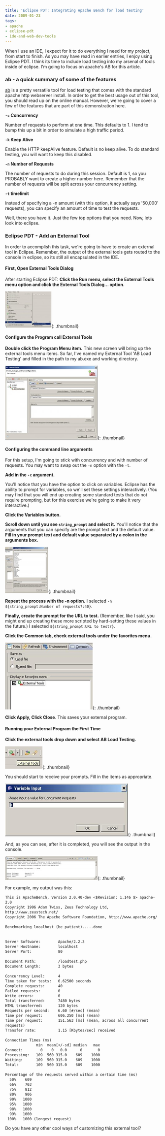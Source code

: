 ```yaml
---
title: 'Eclipse PDT: Integrating Apache Bench for load testing'
date: 2009-01-23
tags:
- apache
- eclipse-pdt
- ide-and-web-dev-tools
---
```

When I use an IDE, I expect for it to do everything I need for my project, from start to finish.  As you may have read in earlier entries, I enjoy using Eclipse PDT.  I think its time to include load testing into my arsenal of tools inside of eclipse.  I'm going to focus on apache's AB for this article.

<!--more-->

### ab - a quick summary of some of the features

[ab](http://httpd.apache.org/docs/2.0/programs/ab.html) is a pretty versatile tool for load testing that comes with the standard apache http webserver install.  In order to get the best usage out of this tool, you should read up on the online manual.  However, we're going to cover a few of the features that are part of this demonstration here.

**`-c`  Concurrency**

Number of requests to perform at one time.  This defaults to 1.  I tend to bump this up a bit in order to simulate a high traffic period.

**`-k`  Keep Alive**

Enable the HTTP keepAlive feature.  Default is no keep alive.  To do standard testing, you will want to keep this disabled.

**`-n`  Number of Requests**

The number of requests to do during this session.  Default is 1, so you PROBABLY want to create a higher number here.  Remember that the number of requests will be split across your concurrency setting.

**`-t` timelimit**

Instead of specifying a -n amount (with this option, it actually says '50,000' requests), you can specify an amount of time to test the requests.

Well, there you have it.  Just the few top options that you need.  Now, lets look into eclipse.

### Eclipse PDT - Add an External Tool

In order to accomplish this task, we're going to have to create an external tool in Eclipse.  Remember, the output of the external tools gets routed to the console in eclipse, so its still all encapsulated in the IDE.

#### First, Open External Tools Dialog

After starting Eclipse PDT:
**Click the Run menu, select the External Tools menu option and click the External Tools Dialog... option.**

[![1](/uploads/2009/1-150x118.jpg)](/uploads/2009/1.jpg){: .thumbnail}

#### Configure the Program call External Tools

**Double click the Program Menu item.**
This new screen will bring up the external tools menu items.  So far, I've named my External Tool 'AB Load Testing' and filled in the path to my ab.exe and working directory.

[![2](/uploads/2009/2-300x240.jpg)](/uploads/2009/2.jpg){: .thumbnail}

#### Configuring the command line arguments

For this setup, I'm going to stick with concurrency and with number of requests.  You may want to swap out the `-n` option with the `-t`.

**Add in the `-c` argument.**

You'll notice that you have the option to click on variables.  Eclipse has the ability to prompt for variables, so we'll set these settings interactively.  (You may find that you will end up creating some standard tests that do not require prompting, but for this exercise we're going to make it very interactive.)

**Click the Variables button.**

**Scroll down until you see `string_prompt` and select it.**  You'll notice that the arguments that you can specify are the prompt text and the default value.  **Fill in your prompt text and default value separated by a colon in the arguments box.**

[![3](/uploads/2009/3-140x150.jpg)](/uploads/2009/3.jpg){: .thumbnail}

**Repeat the process with the -n option.**  I selected `-n ${string_prompt:Number of requests?:40}`.

**Finally, create the prompt for the URL to test.** (Remember, like I said, you might end up creating these more scripted by hard-setting these values in the future.)  I selected `${string_prompt:URL to test?}`.

**Click the Common tab, check external tools under the favorites menu.**

[![4](/uploads/2009/4.jpg)](/uploads/2009/4.jpg){: .thumbnail}

**Click Apply, Click Close**.  This saves your external program.

#### Running your External Program the First Time

**Click the external tools drop down and select AB Load Testing.**

[![5](/uploads/2009/5.jpg)](/uploads/2009/5.jpg){: .thumbnail}

You should start to receive your prompts.  Fill in the items as appropriate.

[![6](/uploads/2009/6.jpg)](/uploads/2009/6.jpg){: .thumbnail}

And, as you can see, after it is completed, you will see the output in the console.

[![7](/uploads/2009/7-300x77.jpg)](/uploads/2009/7.jpg){: .thumbnail}

For example, my output was this:
    
    This is ApacheBench, Version 2.0.40-dev <$Revision: 1.146 $> apache-2.0
    Copyright 1996 Adam Twiss, Zeus Technology Ltd, http://www.zeustech.net/
    Copyright 2006 The Apache Software Foundation, http://www.apache.org/
    
    Benchmarking localhost (be patient).....done
    
    
    Server Software:        Apache/2.2.3
    Server Hostname:        localhost
    Server Port:            80
    
    Document Path:          /loadtest.php
    Document Length:        3 bytes
    
    Concurrency Level:      4
    Time taken for tests:   6.62500 seconds
    Complete requests:      40
    Failed requests:        0
    Write errors:           0
    Total transferred:      7480 bytes
    HTML transferred:       120 bytes
    Requests per second:    6.60 [#/sec] (mean)
    Time per request:       606.250 [ms] (mean)
    Time per request:       151.563 [ms] (mean, across all concurrent requests)
    Transfer rate:          1.15 [Kbytes/sec] received
    
    Connection Times (ms)
                  min  mean[+/-sd] median   max
    Connect:        0    0   0.0      0       0
    Processing:   109  560 315.0    609    1000
    Waiting:      109  560 315.0    609    1000
    Total:        109  560 315.0    609    1000
    
    Percentage of the requests served within a certain time (ms)
      50%    609
      66%    703
      75%    812
      80%    906
      90%   1000
      95%   1000
      98%   1000
      99%   1000
     100%   1000 (longest request)

Do you have any other cool ways of customizing this external tool?
